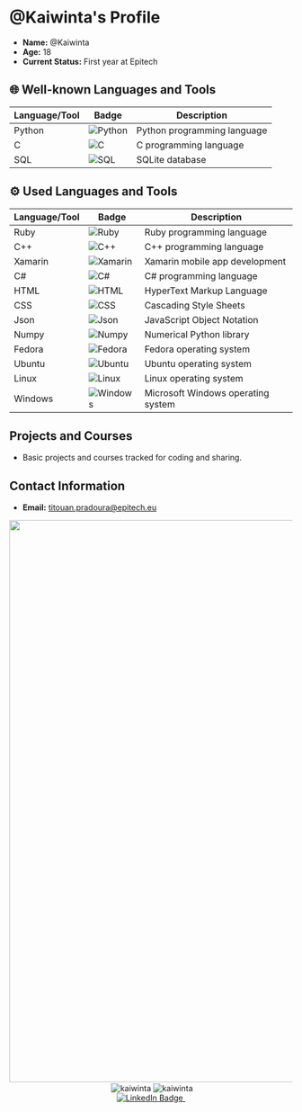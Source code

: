# @Kaiwinta's Profile

- **Name:** @Kaiwinta
- **Age:** 18
- **Current Status:** First year at Epitech

## 🌐 Well-known Languages and Tools

| Language/Tool | Badge | Description |
|---------------|-------|-------------|
| Python        | ![Python](https://img.shields.io/badge/Python-FFD43B?style=for-the-badge&logo=python&logoColor=blue) | Python programming language |
| C             | ![C](https://img.shields.io/badge/C-00599C?style=for-the-badge&logo=c&logoColor=white) | C programming language |
| SQL           | ![SQL](https://img.shields.io/badge/SQLite-07405E?style=for-the-badge&logo=sqlite&logoColor=white) | SQLite database |

## ⚙️ Used Languages and Tools

| Language/Tool | Badge | Description |
|---------------|-------|-------------|
| Ruby          | ![Ruby](https://img.shields.io/badge/Ruby-CC342D?style=for-the-badge&logo=ruby&logoColor=white) | Ruby programming language |
| C++           | ![C++](https://img.shields.io/badge/C%2B%2B-00599C?style=for-the-badge&logo=c%2B%2B&logoColor=white) | C++ programming language |
| Xamarin       | ![Xamarin](https://img.shields.io/badge/Xamarin-3498DB?style=for-the-badge&logo=xamarin&logoColor=white) | Xamarin mobile app development |
| C#            | ![C#](https://img.shields.io/badge/C%23-239120?style=for-the-badge&logo=csharp&logoColor=white) | C# programming language |
| HTML          | ![HTML](https://img.shields.io/badge/HTML5-E34F26?style=for-the-badge&logo=html5&logoColor=white) | HyperText Markup Language |
| CSS           | ![CSS](https://img.shields.io/badge/CSS3-1572B6?style=for-the-badge&logo=css3&logoColor=white) | Cascading Style Sheets |
| Json          | ![Json](https://img.shields.io/badge/json-5E5C5C?style=for-the-badge&logo=json&logoColor=white) | JavaScript Object Notation |
| Numpy         | ![Numpy](https://img.shields.io/badge/Numpy-777BB4?style=for-the-badge&logo=numpy&logoColor=white) | Numerical Python library |
| Fedora        | ![Fedora](https://img.shields.io/badge/Fedora-294172?style=for-the-badge&logo=fedora&logoColor=white) | Fedora operating system |
| Ubuntu        | ![Ubuntu](https://img.shields.io/badge/Ubuntu-E95420?style=for-the-badge&logo=ubuntu&logoColor=white) | Ubuntu operating system |
| Linux         | ![Linux](https://img.shields.io/badge/Linux-FCC624?style=for-the-badge&logo=linux&logoColor=black) | Linux operating system |
| Windows       | ![Windows](https://img.shields.io/badge/Windows-0078D6?style=for-the-badge&logo=windows&logoColor=white) | Microsoft Windows operating system |

## Projects and Courses

- Basic projects and courses tracked for coding and sharing.

## Contact Information

- **Email:** titouan.pradoura@epitech.eu

<div id="visual" align="center">
  <div>
    <img src="https://user-images.githubusercontent.com/95478989/198955082-6e78ebb5-e1e4-49f9-8d32-6e5af3984dcd.gif" width="1000"/>
  </div>
  <div>&nbsp;<img align="center" src="https://github-readme-stats.vercel.app/api?username=kaiwinta&show_icons=true&locale=en" alt="kaiwinta" />
  <img align="center" src="https://github-readme-streak-stats.herokuapp.com/?user=kaiwinta&" alt="kaiwinta" /></div>
  <div id="badges">
    <a href="https://www.linkedin.com/in/titouan-pradoura-9244472a7/">
      <img src="https://img.shields.io/badge/LinkedIn-blue?style=for-the-badge&logo=linkedin&logoColor=white" alt="LinkedIn Badge"/>
      <img src="https://komarev.com/ghpvc/?username=Kaiwinta&style=flat-square&color=blue" alt=""/>
    </a>
  </div>
</div>
